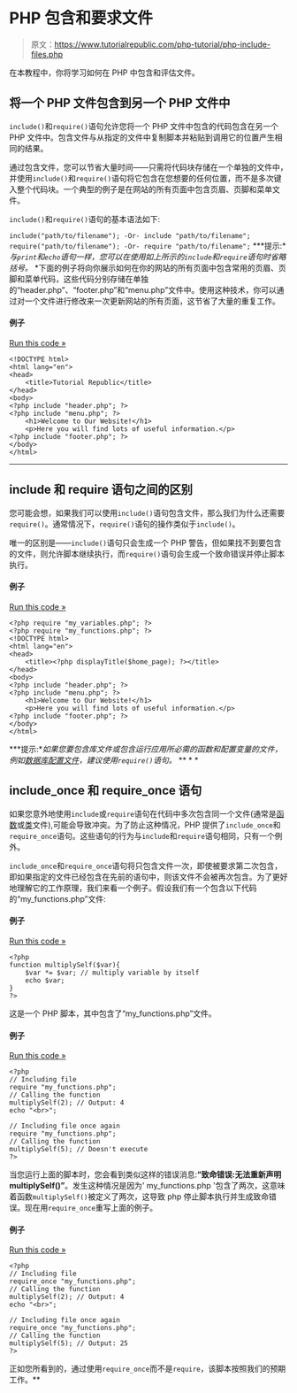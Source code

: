 # PHP 包含和要求文件

> 原文：<https://www.tutorialrepublic.com/php-tutorial/php-include-files.php>

在本教程中，你将学习如何在 PHP 中包含和评估文件。

## 将一个 PHP 文件包含到另一个 PHP 文件中

`include()`和`require()`语句允许您将一个 PHP 文件中包含的代码包含在另一个 PHP 文件中。包含文件与从指定的文件中复制脚本并粘贴到调用它的位置产生相同的结果。

通过包含文件，您可以节省大量时间——只需将代码块存储在一个单独的文件中，并使用`include()`和`require()`语句将它包含在您想要的任何位置，而不是多次键入整个代码块。一个典型的例子是在网站的所有页面中包含页眉、页脚和菜单文件。

`include()`和`require()`语句的基本语法如下:

`include("path/to/filename"); -Or- include "path/to/filename";`
`require("path/to/filename"); -Or- require "path/to/filename";` ***提示:**与`print`和`echo`语句一样，您可以在使用如上所示的`include`和`require`语句时省略括号。*  *下面的例子将向你展示如何在你的网站的所有页面中包含常用的页眉、页脚和菜单代码，这些代码分别存储在单独的“header.php”、“footer.php”和“menu.php”文件中。使用这种技术，你可以通过对一个文件进行修改来一次更新网站的所有页面，这节省了大量的重复工作。

#### 例子

[Run this code »](../codelab.php?topic=php&file=include-files "Run this code to view the output")

```
<!DOCTYPE html>
<html lang="en">
<head>
    <title>Tutorial Republic</title>
</head>
<body>
<?php include "header.php"; ?>
<?php include "menu.php"; ?>
    <h1>Welcome to Our Website!</h1>
    <p>Here you will find lots of useful information.</p>
<?php include "footer.php"; ?>
</body>
</html>
```

* * *

## include 和 require 语句之间的区别

您可能会想，如果我们可以使用`include()`语句包含文件，那么我们为什么还需要`require()`。通常情况下，`require()`语句的操作类似于`include()`。

唯一的区别是——`include()`语句只会生成一个 PHP 警告，但如果找不到要包含的文件，则允许脚本继续执行，而`require()`语句会生成一个致命错误并停止脚本执行。

#### 例子

[Run this code »](../codelab.php?topic=php&file=require-files "Run this code to view the output")

```
<?php require "my_variables.php"; ?>
<?php require "my_functions.php"; ?>
<!DOCTYPE html>
<html lang="en">
<head>
    <title><?php displayTitle($home_page); ?></title>
</head>
<body>
<?php include "header.php"; ?>
<?php include "menu.php"; ?>
    <h1>Welcome to Our Website!</h1>
    <p>Here you will find lots of useful information.</p>
<?php include "footer.php"; ?>
</body>
</html>
```

 ***提示:**如果您要包含库文件或包含运行应用所必需的函数和配置变量的文件，例如[数据库配置文件](php-mysql-crud-application.php)，建议使用`require()`语句。*  ** * *

## include_once 和 require_once 语句

如果您意外地使用`include`或`require`语句在代码中多次包含同一个文件(通常是[函数](php-functions.php)或[类](php-classes-and-objects.php)文件),可能会导致冲突。为了防止这种情况，PHP 提供了`include_once`和`require_once`语句。这些语句的行为与`include`和`require`语句相同，只有一个例外。

`include_once`和`require_once`语句将只包含文件一次，即使被要求第二次包含，即如果指定的文件已经包含在先前的语句中，则该文件不会被再次包含。为了更好地理解它的工作原理，我们来看一个例子。假设我们有一个包含以下代码的“my_functions.php”文件:

#### 例子

[Run this code »](javascript:void(0); "Disabled")

```
<?php
function multiplySelf($var){
    $var *= $var; // multiply variable by itself
    echo $var;
}
?>
```

这是一个 PHP 脚本，其中包含了“my_functions.php”文件。

#### 例子

[Run this code »](javascript:void(0); "Disabled")

```
<?php
// Including file
require "my_functions.php";
// Calling the function
multiplySelf(2); // Output: 4
echo "<br>";

// Including file once again
require "my_functions.php";
// Calling the function
multiplySelf(5); // Doesn't execute
?>
```

当您运行上面的脚本时，您会看到类似这样的错误消息:**“致命错误:无法重新声明 multiplySelf()”**。发生这种情况是因为' my_functions.php '包含了两次，这意味着函数`multiplySelf()`被定义了两次，这导致 php 停止脚本执行并生成致命错误。现在用`require_once`重写上面的例子。

#### 例子

[Run this code »](../codelab.php?topic=php&file=including-files-only-once "Run this code to view the output")

```
<?php
// Including file
require_once "my_functions.php";
// Calling the function
multiplySelf(2); // Output: 4
echo "<br>";

// Including file once again
require_once "my_functions.php";
// Calling the function
multiplySelf(5); // Output: 25
?>
```

正如您所看到的，通过使用`require_once`而不是`require`，该脚本按照我们的预期工作。**
